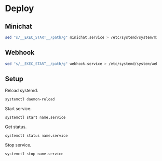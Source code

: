 # Deploy

## Minichat

```bash
sed "s/__EXEC_START__/path/g" minichat.service > /etc/systemd/system/minichat.service
```

## Webhook

```bash
sed "s/__EXEC_START__/path/g" webhook.service > /etc/systemd/system/webhook.service
```

## Setup

Reload systemd.

```bash
systemctl daemon-reload
```

Start service.

```bash
systemctl start name.service
```

Get status.

```bash
systemctl status name.service
```

Stop service.

```bash
systemctl stop name.service
```
